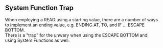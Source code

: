 ## System Function Trap

When employing a READ using a starting value, there are a number of ways to implement an ending value, e.g. ENDING AT, TO, and IF ... ESCAPE BOTTOM.  
There is a "trap" for the unwary when using the ESCAPE BOTTOM and using System Functions as well.
